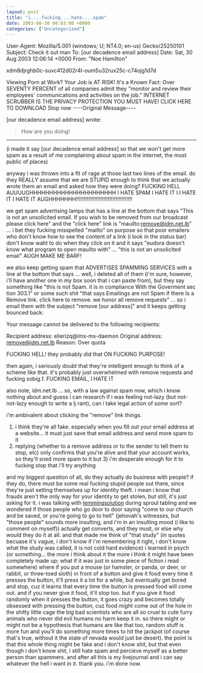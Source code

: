 ```yaml
---
layout: post
title: "i....fucking....hate....spam"
date: 2003-08-30 00:03:00 +0000
categories: ["Uncategorized"]
---
```


User-Agent: Mozilla/5.001 (windows; U; NT4.0; en-us) Gecko/25250101 
Subject: Check it out man 
To: [our decadence email address]
Date: Sat, 30 Aug 2003 12:06:14 +0000 
From: "Noe Hamilton"  

xdm8djrghb0c-suvc412d02r4l-oum5u32rux25c-c74ojg1d7d 

Viewing Porn at Work?
Your Job is AT RISK! 
It's a Known Fact: Over SEVENTY PERCENT of all companies admit they "monitor and review their employees' communications and activities on the job." 
INTERNET SCRUBBER IS THE PRIVACY 
PROTECTION YOU MUST HAVE! 
CLICK HERE TO DOWNLOAD 
Stop now 
----Original Message----

[our decadence email address] wrote:
> How are you doing!

-------------------------------------------
(i made it say [our decadence email address] so that we won't get more spam as a result of me complaining about spam in the internet, the most public of places)

anyway i was thrown into a fit of rage at those last two lines of the email. do they REALLY assume that we are STUPID enough to think that we actually wrote them an email and asked how they were doing? FUCKING HELL AUUUUGHHHHHHHHHHHHHHHHHHHHHH I HATE SPAM I HATE IT I I HATE IT I HATE IT AUGHHHHHHH!!!!!!!!!!!!!!!!!!!!!!!!!!!!!!!!!!!!!

we get spam advertising lamps that has a line at the bottom that says "This is not an unsolicited email. If you wish to be removed from our broadcast please click here" and the "click here" link is "mauilto:remove@idm.net.lb" ... i bet they fucking misspelled "mailto" on purpose so that poor emailers who don't know how to see the content of a link (i look in the status bar) don't know waht to do when they click on it and it says "eudora doesn't know what program to open mauilto with" ... "this is not an unsolicited email" AUGH MAKE ME BARF!

we also keep getting spam that ADVERTISES SPAMMING SERVICES with a line at the bottom that says ... well, i deleted all of them (i'm sure, however, i'll have another one in my box soon that i can paste from), but they say something like "this is not Spam. it is in compliance With the Goverment sec tion 303.1" or some such shit "that says Emailings are not Spam if there Is a Remove link. click here to remove. we honor all remove requests" ... so i email them with the subject "remove [our address]" and it keeps getting bounced back: 

Your message cannot be delivered to the following recipients:

  Recipient address: elierizq@ims-ms-daemon
  Original address: remove@idm.net.lb
  Reason: Over quota

FUCKING HELL! they probably did that ON FUCKING PURPOSE! 

then again, i seriously doubt that they're intelligent enough to think of a scheme like that. it's probably just overwhelmed with remove requests and fucking sobig.f. FUCKING EMAIL, I HATE IT

also note, idm.net.lb ... so, with a law against spam now, which i know nothing about and guess i can research if i was feeling not-lazy (but not-not-lazy enough to write a lj rant), can i take legal action of some sort?

i'm ambivalent about clicking the "remove" link things. 
1) i think they're all fake. especially when you fill out your email address at a website... it must just save that email address and send more spam to it
2) replying (whether to a remove address or to the sender to tell them to stop, etc) only confirms that you're alive and that your account works, so they'll sned more spam to it
but 3) i'm desperate enough for it to fucking stop that i'll try anything

and my biggest question of all, do they actually do business with people? if they do, there must be some real fucking stupid people out there, since they're just setting themselves up for identity theft. i mean i know that frauds aren't the only way for your identity to get stolen, but still, it's just asking for it. i was talking with [lemmingsolution](http://lemmingsolution.livejournal.com/) during sproul tabling and we wondered if those people who go door to door saying "come to our church and be saved, or you're going to go to hell" (jehovah's witnesses, but "those people" sounds more insulting, and i'm in an insulting mood (i like to comment on myself)) actually get converts, and they must, or else why would they do it at all. and that made me think of "that study" (in quotes becuase it's vague, i don't know if i'm remembering it right, i don't know what the study was called, it is not cold hard evidence) i learned in psych (or something... the more i think about it the more i think it might have been completely made up; what if it was just in some piece of fiction i read somewhere) where if you put a mouse (or hamster, or panda, or deer, or rabbit, or three-toed sloth) in front of a button and give it food every time it presses the button, it'll press it a lot for a while, but eventually get bored and stop, cuz it learns that every time the button is pressed food will come out. and if you never give it food, it'll stop too. but if you give it food randomly when it presses the button, it goes crazy and becomes totally obsessed with pressing the button, cuz food *might* come out of the hole in the shitty little cage the big bad scientists who are all so cruel to cute furry animals who never did evil humans no harm keep it in. so there might or might not be a hypothesis that humans are like that too, random stuff is more fun and you'll do something more times to hit the jackpot (of course that's true, without it the state of nevada would just be desert). the point is that this whole thing might be fake and i don't know shit, but that even though i don't know shit, i still hate spam and percieve myself as a better person than spammers. and after all this is my livejournal and i can say whatever the hell i want in it. thank you. i'm done now.
